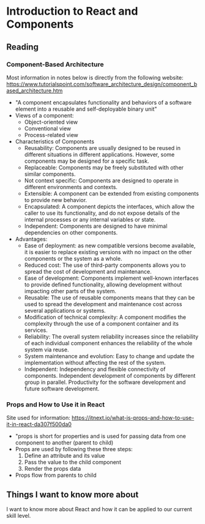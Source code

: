 # Introduction to React and Components

## Reading

### Component-Based Architecture

Most information in notes below is directly from the following website:
https://www.tutorialspoint.com/software_architecture_design/component_based_architecture.htm

- "A component encapsulates functionality and behaviors of a software element into a reusable and self-deployable binary unit"
- Views of a component:
  - Object-oriented view
  - Conventional view
  - Process-related view
- Characteristics of Components
  - Reusability: Components are usually designed to be reused in different situations in different applications. However, some components may be designed for a specific task.
  - Replaceable: Components may be freely substituted with other similar components.
  - Not context specific: Components are designed to operate in different environments and contexts.
  - Extensible: A component can be extended from existing components to provide new behavior.
  - Encapsulated: A component depicts the interfaces, which allow the caller to use its functionality, and do not expose details of the internal processes or any internal variables or state.
  - Independent: Components are designed to have minimal dependencies on other components.
- Advantages:
  - Ease of deployment: as new compatible versions become available, it is easier to replace existing versions with no impact on the other components or the system as a whole.
  - Reduced cost: The use of third-party components allows you to spread the cost of development and maintenance.
  - Ease of development: Components implement well-known interfaces to provide defined functionality, allowing development without impacting other parts of the system.
  - Reusable: The use of reusable components means that they can be used to spread the development and maintenance cost across several applications or systems.
  - Modification of technical complexity: A component modifies the complexity through the use of a component container and its services.
  - Reliability: The overall system reliability increases since the reliability of each individual component enhances the reliability of the whole system via reuse.
  - System maintenance and evolution: Easy to change and update the implementation without affecting the rest of the system.
  - Independent: Independency and flexible connectivity of components. Independent development of components by different group in parallel. Productivity for the software development and future software development.

### Props and How to Use it in React

Site used for information:
https://itnext.io/what-is-props-and-how-to-use-it-in-react-da307f500da0

- "props is short for properties and is used for passing data from one component to another (parent to child)
- Props are used by following these three steps:
  1. Define an attribute and its value
  2. Pass the value to the child component
  3. Render the props data
- Props flow from parents to child

## Things I want to know more about

I want to know more about React and how it can be applied to our current skill level.
